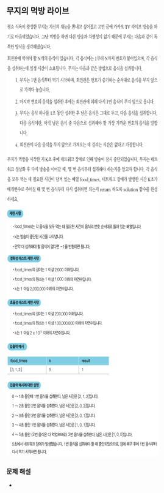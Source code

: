 ## 무지의 먹방 라이브
<div>
    <img src="image1.PNG" width="400" height="600">
</div>
<div>
    <img src="image2.PNG" width="400" height="530">
</div>

### 문제 해설
- 